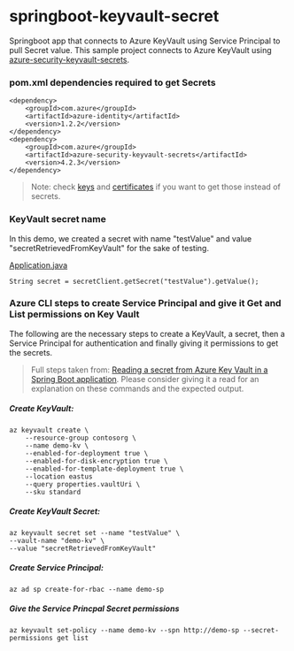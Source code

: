 # springboot-keyvault-secret
Springboot app that connects to Azure KeyVault using Service Principal to pull Secret value. This sample project connects to Azure KeyVault using [azure-security-keyvault-secrets](https://search.maven.org/artifact/com.azure/azure-security-keyvault-secrets).

### pom.xml dependencies required to get Secrets

    <dependency>
        <groupId>com.azure</groupId>
        <artifactId>azure-identity</artifactId>
        <version>1.2.2</version>
    </dependency>
    <dependency>
        <groupId>com.azure</groupId>
        <artifactId>azure-security-keyvault-secrets</artifactId>
        <version>4.2.3</version>
    </dependency>

> Note: check [keys](https://github.com/Azure/azure-sdk-for-java/tree/master/sdk/keyvault/azure-security-keyvault-keys) and [certificates](https://github.com/Azure/azure-sdk-for-java/tree/master/sdk/keyvault/azure-security-keyvault-certificates) if you want to get those instead of secrets.

### KeyVault secret name
In this demo, we created a secret with name "testValue" and value "secretRetrievedFromKeyVault" for the sake of testing.

[Application.java](https://github.com/harupandi/springboot-keyvault-secret/blob/master/src/main/java/com/example/keyvaultsecret/demo/Application.java)

    String secret = secretClient.getSecret("testValue").getValue();

### Azure CLI steps to create Service Principal and give it Get and List permissions on Key Vault
The following are the necessary steps to create a KeyVault, a secret, then a Service Principal for authentication and finally giving it permissions to get the secrets.

> Full steps taken from: [Reading a secret from Azure Key Vault in a Spring Boot application](https://docs.microsoft.com/en-us/azure/developer/java/spring-framework/configure-spring-boot-starter-java-app-with-azure-key-vault#create-a-new-azure-key-vault). Please consider giving it a read for an explanation on these commands and the expected output.

##### Create KeyVault:

    az keyvault create \
        --resource-group contosorg \
        --name demo-kv \
        --enabled-for-deployment true \
        --enabled-for-disk-encryption true \
        --enabled-for-template-deployment true \
        --location eastus
        --query properties.vaultUri \
        --sku standard 
    
##### Create KeyVault Secret:

    az keyvault secret set --name "testValue" \
    --vault-name "demo-kv" \
    --value "secretRetrievedFromKeyVault"
    
##### Create Service Principal:

    az ad sp create-for-rbac --name demo-sp

##### Give the Service Princpal Secret permissions

    az keyvault set-policy --name demo-kv --spn http://demo-sp --secret-permissions get list

